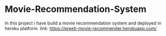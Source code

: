 # Movie-Recommendation-System
In this project i have build a  movie recommendation system and deployed in heroku platform.
link: https://preeti-movie-recommender.herokuapp.com/
<img src=''/>
